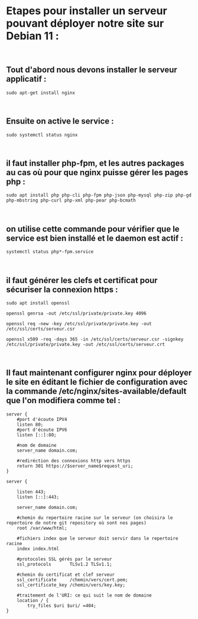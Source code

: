 # Etapes pour installer un serveur pouvant déployer notre site sur Debian 11 :
` `

## Tout d'abord nous devons installer le serveur applicatif :
```
sudo apt-get install nginx
```
` `
## Ensuite on active le service :
```
sudo systemctl status nginx
```
` `
## il faut installer php-fpm, et les autres packages au cas où pour que nginx puisse gérer les pages php :
```
sudo apt install php php-cli php-fpm php-json php-mysql php-zip php-gd  php-mbstring php-curl php-xml php-pear php-bcmath
```
` `
## on utilise cette commande pour vérifier que le service est bien installé et le daemon est actif :
```
systemctl status php*-fpm.service
```
` `
## il faut générer les clefs et certificat pour sécuriser la connexion https :
```
sudo apt install openssl
```
```
openssl genrsa -out /etc/ssl/private/private.key 4096
```
```
openssl req -new -key /etc/ssl/private/private.key -out /etc/ssl/certs/serveur.csr
```
```
openssl x509 -req -days 365 -in /etc/ssl/certs/serveur.csr -signkey /etc/ssl/private/private.key -out /etc/ssl/certs/serveur.crt
```
` `
## Il faut maintenant configurer nginx pour déployer le site en éditant le fichier de configuration avec la commande  /etc/nginx/sites-available/default que l'on modifiera comme tel :
```
server {
    #port d'écoute IPV4
    listen 80;
    #port d'écoute IPV6
    listen [::]:80;

    #nom de domaine
    server_name domain.com;

    #rediréction des connexions http vers https
    return 301 https://$server_name$request_uri;
}

server {

    listen 443;
    listen [::]:443;

    server_name domain.com;

    #chemin du repertoire racine sur le serveur (on choisira le repertoire de notre git repository où sont nos pages)
    root /var/www/html;

    #fichiers index que le serveur doit servir dans le repertoire racine
    index index.html

    #protocoles SSL gérés par le serveur
    ssl_protocols       TLSv1.2 TLSv1.1;

    #chemin du certificat et clef serveur
    ssl_certificate     /chemin/vers/cert.pem;
    ssl_certificate_key /chemin/vers/key.key;

    #traitement de l'URI: ce qui suit le nom de domaine
    location / {
        try_files $uri $uri/ =404;
}
```
